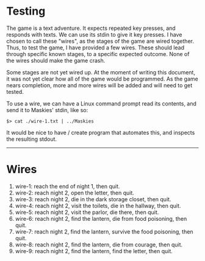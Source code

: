 # Testing  
  
The game is a text adventure. It expects repeated key presses, and responds with texts. We can use its stdin to give it key presses. I have chosen to call these "wires", as the stages of the game are wired together. Thus, to test the game, I have provided a few wires. These should lead through specific known stages, to a specific expected outcome. None of the wires should make the game crash.  
  
Some stages are not yet wired up. At the moment of writing this document, it was not yet clear how all of the game would be programmed. As the game nears completion, more and more wires will be added and will need to get tested.  
  
To use a wire, we can have a Linux command prompt read its contents, and send it to Maskies' stdin, like so:  
  
```
$> cat ./wire-1.txt | ../Maskies  
```

It would be nice to have / create program that automates this, and inspects the resulting stdout.
  
---
  
# Wires  
  
1. wire-1: reach the end of night 1, then quit. 
2. wire-2: reach night 2, open the letter, then quit.
3. wire-3: reach night 2, die in the dark storage closet, then quit.
4. wire-4: reach night 2, visit the toilets, die in the hallway, then quit.
5. wire-5: reach night 2, visit the parlor, die there, then quit.
6. wire-6: reach night 2, find the lantern, die from food poisoning, then quit.
7. wire-7: reach night 2, find the lantern, survive the food poisoning, then quit.
8. wire-8: reach night 2, find the lantern, die from courage, then quit.
9. wire-9: reach night 2, find the lantern, find the letter, then quit.
